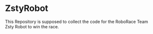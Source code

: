 # ZstyRobot
This Repository is supposed to collect the code for the RoboRace Team Zsty Robot to win the race.
